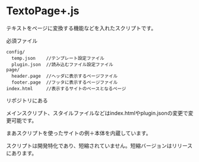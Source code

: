 # TextoPage+.js
テキストをページに変換する機能などを入れたスクリプトです。

必須ファイル

```
config/
  temp.json    //テンプレート設定ファイル
  plugin.json  //読み込むファイル設定ファイル
page/
  header.page  //ヘッダに表示するページファイル
  footer.page  //フッタに表示するページファイル
index.html     //表示するサイトのベースとなるページ
```
リポジトリにある

メインスクリプト、スタイルファイルなどはindex.htmlやplugin.jsonの変更で変更可能です。

まあスクリプトを使ったサイトの例＋本体を内蔵しています。

スクリプトは開発特化であり、短縮されていません。短縮バージョンはリリースにあります。